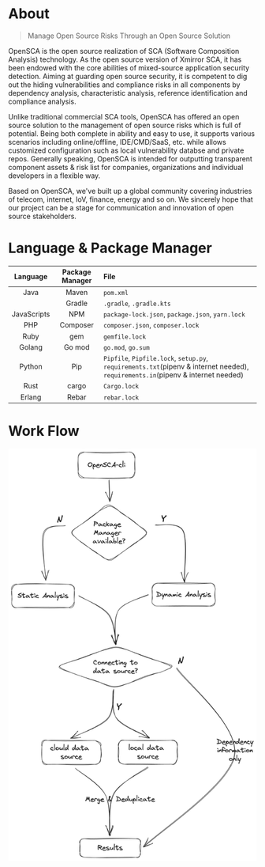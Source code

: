 # About 
> Manage Open Source Risks Through an Open Source Solution

OpenSCA is the open source realization of SCA (Software Composition Analysis) technology. As the open source version of Xmirror SCA, it has been endowed with the core abilities of mixed-source application security detection. Aiming at guarding open source security, it is competent to dig out the hiding vulnerabilities and compliance risks in all components by dependency analysis, characteristic analysis, reference identification and compliance analysis.

Unlike traditional commercial SCA tools, OpenSCA has offered an open source solution to the management of open source risks which is full of potential. Being both complete in ability and easy to use, it supports various scenarios including online/offline, IDE/CMD/SaaS, etc. while allows customized configuration such as local vulnerability databse and private repos. Generally speaking, OpenSCA is intended for outputting transparent component assets & risk list for companies, organizations and individual developers in a flexible way.

Based on OpenSCA, we've built up a global community covering industries of telecom, internet, IoV, finance, energy and so on. We sincerely hope that our project can be a stage for communication and innovation of open source stakeholders.

# Language & Package Manager

| Language | Package Manager | File |
| :--:| :--: | :-- |
| Java | Maven | `pom.xml` |
| | Gradle | `.gradle`, `.gradle.kts` |
| JavaScripts | NPM | `package-lock.json`, `package.json`, `yarn.lock` |
| PHP | Composer | `composer.json`, `composer.lock` |
| Ruby | gem | `gemfile.lock` |
| Golang | Go mod | `go.mod`, `go.sum` |
| Python | Pip | `Pipfile`, `Pipfile.lock`, `setup.py`, `requirements.txt`(pipenv & internet needed), `requirements.in`(pipenv & internet needed) |
| Rust | cargo | `Cargo.lock` |
| Erlang | Rebar | `rebar.lock` |

# Work Flow

![DetectionProcess](/resources/DetectionProcess.png)
